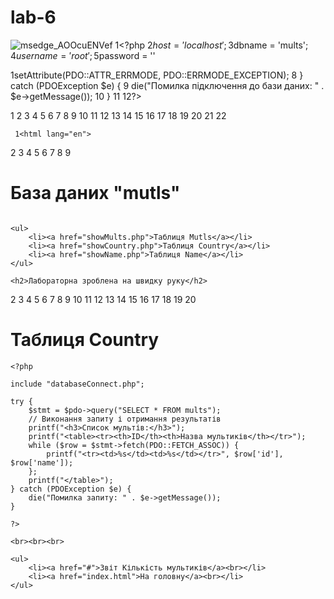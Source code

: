 # lab-6  
![msedge_AOOcuENVef](https://github.com/dimaudot/lab-6/assets/150914730/890363b5-caa8-4994-ab25-6c03050ce0b7)
1<?php
2$host = 'localhost';
3$dbname = 'mults';
4$username = 'root';
5$password = ''


1<?php
2
3include 'config.php';
4
5try {
6 $pdo = new PDO("mysql:host=$host;dbname=$dbname", $username, $password);
7 $pdo->setAttribute(PDO::ATTR_ERRMODE, PDO::ERRMODE_EXCEPTION);
8 } catch (PDOException $e) {
9 die("Помилка підключення до бази даних: " . $e->getMessage());
10 }
11
12?>





1
2
3
4
5
6
7
8
9
10
11
12
13
14
15
16
17
18
19
20
21
22<!DOCTYPE html>
    
     
     1<html lang="en">
2<head>
3 <meta charset="UTF-8">
    4 <meta name="viewport" content="width=device-width, initial-scale=1.0">
    5 <title>Лабораторна робота №6</title>
    6 <link rel="stylesheet" href="style.css">
 7 </head>
8 <body>
   9  <h1>База даних "mutls"</h1>
    <img src="photos/msedge_AOOcuENVef.png" alt="">

    <ul>
        <li><a href="showMults.php">Таблиця Mutls</a></li>
        <li><a href="showCountry.php">Таблиця Country</a></li>
        <li><a href="showName.php">Таблиця Name</a></li>
    </ul>

    <h2>Лабораторна зроблена на швидку руку</h2>
</body>
</html>
 2
 3
 4
 5
 6
 7
 8
 9
 10
 11
 12
 13
 14
 15
 16
 17
 18
 19
 20
 <html>
<head>
    <meta charset="utf-8">
    <meta name="keywords" content="Лабораторна робота, MySQL, робота з базою даних">
    <meta name="description" content="Лабораторна робота. Робота з базою даних">
    <title>Таблиця Country</title>
    <link rel="stylesheet" href="style.css">
</head>
<body>
    <h1>Таблиця Country</h1>


    <?php

    include "databaseConnect.php";

    try {
        $stmt = $pdo->query("SELECT * FROM mults");
        // Виконання запиту і отримання результатів
        printf("<h3>Список мультів:</h3>");
        printf("<table><tr><th>ID</th><th>Назва мультиків</th></tr>");
        while ($row = $stmt->fetch(PDO::FETCH_ASSOC)) {
            printf("<tr><td>%s</td><td>%s</td></tr>", $row['id'], $row['name']);
        };
        printf("</table>");
    } catch (PDOException $e) {
        die("Помилка запиту: " . $e->getMessage());
    }

    ?>

    <br><br><br>

    <ul>
        <li><a href="#">Звіт Кількість мультиків</a><br></li>
        <li><a href="index.html">На головну</a><br></li>
    </ul>
    
</body>
</html>
